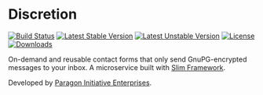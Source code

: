 # Discretion

[![Build Status](https://travis-ci.org/paragonie/discretion.svg?branch=master)](https://travis-ci.org/paragonie/discretion)
[![Latest Stable Version](https://poser.pugx.org/paragonie/discretion/v/stable)](https://packagist.org/packages/paragonie/discretion)
[![Latest Unstable Version](https://poser.pugx.org/paragonie/discretion/v/unstable)](https://packagist.org/packages/paragonie/discretion)
[![License](https://poser.pugx.org/paragonie/discretion/license)](https://packagist.org/packages/paragonie/discretion)
[![Downloads](https://img.shields.io/packagist/dt/paragonie/discretion.svg)](https://packagist.org/packages/paragonie/discretion)

On-demand and reusable contact forms that only send GnuPG-encrypted messages
to your inbox. A microservice built with [Slim Framework](https://www.slimframework.com).

Developed by [Paragon Initiative Enterprises](https://paragonie.com).
